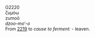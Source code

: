 <body>
  <p>G2220<br>  ζυμόω  <br> zumoō  <br><i>dzoo-mo‘-o </i><br>From <a href="g2219.htm">2219</a>  to <i>cause</i> <i>to</i> <i>ferment:</i> - leaven.<br></p>
 </body>